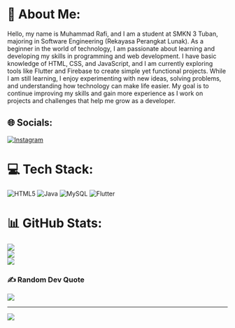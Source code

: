 # 💫 About Me:
Hello, my name is Muhammad Rafi, and I am a student at SMKN 3 Tuban, majoring in Software Engineering (Rekayasa Perangkat Lunak). As a beginner in the world of technology, I am passionate about learning and developing my skills in programming and web development. I have basic knowledge of HTML, CSS, and JavaScript, and I am currently exploring tools like Flutter and Firebase to create simple yet functional projects. While I am still learning, I enjoy experimenting with new ideas, solving problems, and understanding how technology can make life easier. My goal is to continue improving my skills and gain more experience as I work on projects and challenges that help me grow as a developer.

## 🌐 Socials:
[![Instagram](https://img.shields.io/badge/Instagram-%23E4405F.svg?logo=Instagram&logoColor=white)](https://instagram.com/secrafi19) 

# 💻 Tech Stack:
![HTML5](https://img.shields.io/badge/html5-%23E34F26.svg?style=plastic&logo=html5&logoColor=white) ![Java](https://img.shields.io/badge/java-%23ED8B00.svg?style=plastic&logo=openjdk&logoColor=white) ![MySQL](https://img.shields.io/badge/mysql-4479A1.svg?style=plastic&logo=mysql&logoColor=white) ![Flutter](https://img.shields.io/badge/Flutter-%2302569B.svg?style=plastic&logo=Flutter&logoColor=white)
# 📊 GitHub Stats:
![](https://github-readme-stats.vercel.app/api?username=rafi194uijuq&theme=nightowl&hide_border=false&include_all_commits=true&count_private=true)<br/>
![](https://github-readme-streak-stats.herokuapp.com/?user=rafi194uijuq&theme=nightowl&hide_border=false)<br/>
![](https://github-readme-stats.vercel.app/api/top-langs/?username=rafi194uijuq&theme=nightowl&hide_border=false&include_all_commits=true&count_private=true&layout=compact)

### ✍️ Random Dev Quote
![](https://quotes-github-readme.vercel.app/api?type=vetical&theme=radical)

---
[![](https://visitcount.itsvg.in/api?id=rafi194uijuq&icon=2&color=9)](https://visitcount.itsvg.in)

<!-- Proudly created with GPRM ( https://gprm.itsvg.in ) -->
